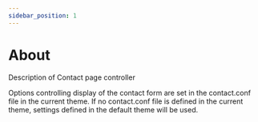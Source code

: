```yaml
---
sidebar_position: 1
---
```


# About

Description of Contact page controller

Options controlling display of the contact form are set in the contact.conf file in the current theme. If no contact.conf file is defined in the current theme, settings defined in the default theme will be used.